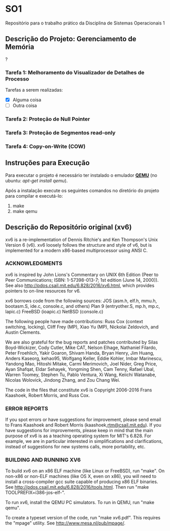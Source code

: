 # SO1
Repositório para o trabalho prático da Disciplina de Sistemas Operacionais 1

## Descrição do Projeto: Gerenciamento de Memória
?

### Tarefa 1: Melhoramento do Visualizador de Detalhes de Processo

Tarefas a serem realizadas:
- [x] Alguma coisa
- [ ] Outra coisa

### Tarefa 2: Proteção de Null Pointer

### Tarefa 3: Proteção de Segmentos read-only

### Tarefa 4: Copy-on-Write (COW)


## Instruções para Execução
Para executar o projeto é necessário ter instalado o emulador [**QEMU**](http://www.qemu.org/) (no ubuntu: *apt-get install qemu*).

Após a instalação execute os seguintes comandos no diretório do projeto para compilar e executá-lo:
1. make
2. make qemu

## Descrição do Repositório original (xv6)

xv6 is a re-implementation of Dennis Ritchie's and Ken Thompson's Unix
Version 6 (v6).  xv6 loosely follows the structure and style of v6,
but is implemented for a modern x86-based multiprocessor using ANSI C.

### ACKNOWLEDGMENTS

xv6 is inspired by John Lions's Commentary on UNIX 6th Edition (Peer
to Peer Communications; ISBN: 1-57398-013-7; 1st edition (June 14,
2000)). See also http://pdos.csail.mit.edu/6.828/2016/xv6.html, which
provides pointers to on-line resources for v6.

xv6 borrows code from the following sources:
    JOS (asm.h, elf.h, mmu.h, bootasm.S, ide.c, console.c, and others)
    Plan 9 (entryother.S, mp.h, mp.c, lapic.c)
    FreeBSD (ioapic.c)
    NetBSD (console.c)

The following people have made contributions: Russ Cox (context switching,
locking), Cliff Frey (MP), Xiao Yu (MP), Nickolai Zeldovich, and Austin
Clements.

We are also grateful for the bug reports and patches contributed by Silas
Boyd-Wickizer, Cody Cutler, Mike CAT, Nelson Elhage, Nathaniel Filardo, Peter
Froehlich, Yakir Goaron, Shivam Handa, Bryan Henry, Jim Huang, Anders Kaseorg,
kehao95, Wolfgang Keller, Eddie Kohler, Imbar Marinescu, Yandong Mao, Hitoshi
Mitake, Carmi Merimovich, Joel Nider, Greg Price, Ayan Shafqat, Eldar Sehayek,
Yongming Shen, Cam Tenny, Rafael Ubal, Warren Toomey, Stephen Tu, Pablo Ventura,
Xi Wang, Keiichi Watanabe, Nicolas Wolovick, Jindong Zhang, and Zou Chang Wei.

The code in the files that constitute xv6 is
Copyright 2006-2016 Frans Kaashoek, Robert Morris, and Russ Cox.

### ERROR REPORTS

If you spot errors or have suggestions for improvement, please send email to
Frans Kaashoek and Robert Morris (kaashoek,rtm@csail.mit.edu).  If you have
suggestions for improvements, please keep in mind that the main purpose of xv6
is as a teaching operating system for MIT's 6.828. For example, we are in
particular interested in simplifications and clarifications, instead of
suggestions for new systems calls, more portability, etc.

### BUILDING AND RUNNING XV6

To build xv6 on an x86 ELF machine (like Linux or FreeBSD), run "make".
On non-x86 or non-ELF machines (like OS X, even on x86), you will
need to install a cross-compiler gcc suite capable of producing x86 ELF
binaries.  See http://pdos.csail.mit.edu/6.828/2016/tools.html.
Then run "make TOOLPREFIX=i386-jos-elf-".

To run xv6, install the QEMU PC simulators.  To run in QEMU, run "make qemu".

To create a typeset version of the code, run "make xv6.pdf".  This
requires the "mpage" utility.  See http://www.mesa.nl/pub/mpage/.
